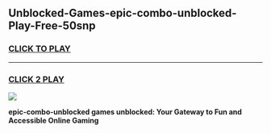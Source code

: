 
## Unblocked-Games-epic-combo-unblocked-Play-Free-50snp
<h3>
<a href="https://premium76.site?title=epic-combo-unblocked&ref=23A">CLICK TO PLAY</a></h3>
<hr>

<h3>
<a href="https://premium76.site?title=epic-combo-unblocked&ref=23A">CLICK 2 PLAY</a>
  
</h3>

<a href="https://premium76.site?title=epic-combo-unblocked&ref=23A"><img src="https://clearcache.store/games.png"></a>


**epic-combo-unblocked games unblocked: Your Gateway to Fun and Accessible Online Gaming**
